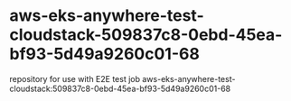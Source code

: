 # aws-eks-anywhere-test-cloudstack-509837c8-0ebd-45ea-bf93-5d49a9260c01-68
repository for use with E2E test job aws-eks-anywhere-test-cloudstack:509837c8-0ebd-45ea-bf93-5d49a9260c01-68
